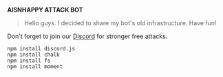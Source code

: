 **AISNHAPPY ATTACK BOT**

> Hello guys. I decided to share my bot's old infrastructure. Have fun!

Don't forget to join our [Discord](https://discord.gg/mBAGgG5MmB) for stronger free attacks.

```
npm install discord.js
npm install chalk
npm install fs
npm install moment
```
